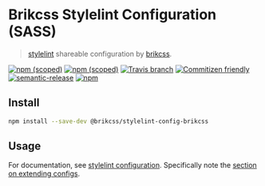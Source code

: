 # Brikcss Stylelint Configuration (SASS)

> [stylelint](https://stylelint.io) shareable configuration by [brikcss](https://github.com/brikcss/).

[![npm (scoped)](https://img.shields.io/npm/v/@brikcss/stylelint-config-brikcss.svg?style=flat-square)](https://www.npmjs.com/package/@brikcss/stylelint-config-brikcss
) [![npm (scoped)](https://img.shields.io/npm/dm/@brikcss/stylelint-config-brikcss.svg?style=flat-square)](https://www.npmjs.com/package/@brikcss/stylelint-config-brikcss
) [![Travis branch](https://img.shields.io/travis/rust-lang/rust/master.svg?style=flat-square&label=master)](https://github.com/brikcss/stylelint-config-brikcss/tree/master
) [![Commitizen friendly](https://img.shields.io/badge/commitizen-friendly-brightgreen.svg?style=flat-square)](http://commitizen.github.io/cz-cli/
) [![semantic-release](https://img.shields.io/badge/%20%20%F0%9F%93%A6%F0%9F%9A%80-semantic--release-e10079.svg?style=flat-square)](https://github.com/semantic-release/semantic-release
) [![npm](https://img.shields.io/npm/l/express.svg?style=flat-square)](https://choosealicense.com/licenses/mit/)

## Install

```bash
npm install --save-dev @brikcss/stylelint-config-brikcss
```

## Usage

For documentation, see [stylelint configuration](https://stylelint.io/user-guide/configuration/). Specifically note the [section on extending configs](https://stylelint.io/user-guide/configuration/#extends).
